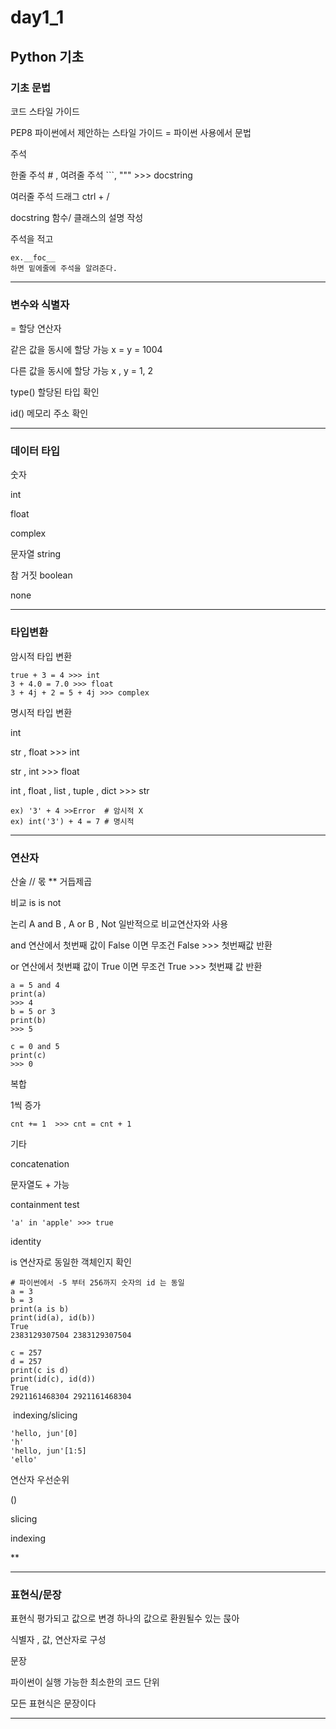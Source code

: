 # day1_1

## Python 기초

### 기초 문법

코드 스타일 가이드 

PEP8  파이썬에서 제안하는 스타일 가이드   = 파이썬 사용에서 문법

주석   

한줄 주석 # ,   여려줄 주석 ```, """  >>> docstring

여러줄 주석 드래그 ctrl + /  

docstring 함수/ 클래스의 설명 작성

주석을 적고

```
ex.__foc__
하면 밑에줄에 주석을 알려준다.
```



---

### 변수와 식별자

=          할당 연산자

같은 값을 동시에 할당 가능   x = y = 1004

다른 값을 동시에 할당 가능   x , y = 1, 2

type()   할당된 타입 확인

id()        메모리 주소 확인

---

### 데이터 타입

숫자  

int

float

complex



문자열  string



참 거짓 boolean



none

---

### 타입변환

암시적 타입 변환

```
true + 3 = 4 >>> int
3 + 4.0 = 7.0 >>> float
3 + 4j + 2 = 5 + 4j >>> complex
```

명시적 타입 변환

int

str , float >>> int

str , int >>> float

int , float , list , tuple , dict >>> str

```
ex) '3' + 4 >>Error  # 암시적 X
ex) int('3') + 4 = 7 # 명시적 
```

---

### 연산자

산술   // 몫  ** 거듭제곱



비교   is     is not



논리   A and B , A or B , Not    일반적으로 비교연산자와 사용

and 연산에서 첫번째 값이 False 이면 무조건 False >>> 첫번째값 반환

or  연산에서 첫번쨰 값이 True 이면 무조건 True >>> 첫번쨰 값 반환

```
a = 5 and 4
print(a)
>>> 4
b = 5 or 3
print(b)
>>> 5

c = 0 and 5
print(c)
>>> 0
```



복합

1씩 증가

```
cnt += 1  >>> cnt = cnt + 1
```



기타

concatenation

문자열도 + 가능 

containment test

```
'a' in 'apple' >>> true
```

identity

is 연산자로 동일한 객체인지 확인

```
# 파이썬에서 -5 부터 256까지 숫자의 id 는 동일
a = 3
b = 3
print(a is b)
print(id(a), id(b))
True
2383129307504 2383129307504

c = 257
d = 257
print(c is d)
print(id(c), id(d))
True
2921161468304 2921161468304
```

​	indexing/slicing

```
'hello, jun'[0]
'h'
'hello, jun'[1:5]
'ello'
```

연산자 우선순위

()

slicing

indexing

**

---

### 표현식/문장

표현식 평가되고 값으로 변경 하나의 값으로 환원될수 있는 묹아

식별자 , 값, 연산자로 구성



문장

파이썬이 실행 가능한 최소한의 코드 단위



모든 표현식은 문장이다  

---

